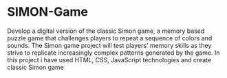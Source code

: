 # SIMON-Game
Develop a digital version of the classic Simon game, a memory based puzzle game that challenges players to repeat a sequence
of colors and sounds. The Simon game project will test players' memory skills as they strive to replicate increasingly complex
patterns generated by the game.
In this project i have used HTML, CSS, JavaScript technologies and create classic Simon game

